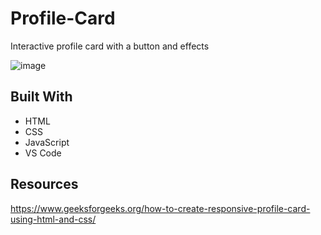 # Profile-Card
Interactive profile card with a button and effects

![image](https://user-images.githubusercontent.com/97866339/163731378-e789f232-7b10-4d4e-92b2-5eb2bcb6bec1.png)

## Built With
- HTML
- CSS
- JavaScript
- VS Code

## Resources
https://www.geeksforgeeks.org/how-to-create-responsive-profile-card-using-html-and-css/
